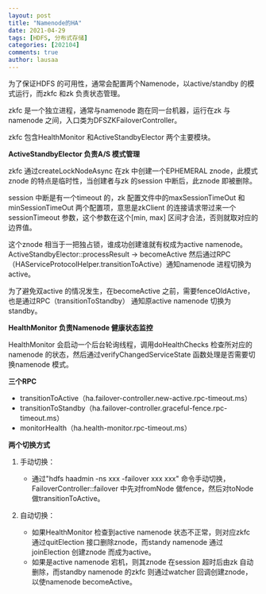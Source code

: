 ```yaml
---
layout: post
title: "Namenode的HA"
date: 2021-04-29
tags: [HDFS, 分布式存储]
categories: [202104]
comments: true
author: lausaa
---
```


为了保证HDFS 的可用性，通常会配置两个Namenode，以active/standby 的模式运行，而zkfc 和zk 负责状态管理。

zkfc 是一个独立进程，通常与namenode 跑在同一台机器，运行在zk 与namenode 之间，入口类为DFSZKFailoverController。

zkfc 包含HealthMonitor 和ActiveStandbyElector 两个主要模块。

**ActiveStandbyElector 负责A/S 模式管理**

zkfc 通过createLockNodeAsync 在zk 中创建一个EPHEMERAL znode，此模式znode 的特点是临时性，当创建者与zk 的session 中断后，此znode 即被删除。

session 中断是有一个timeout 的，zk 配置文件中的maxSessionTimeOut 和minSessionTimeOut 两个配置项，意思是zkClient 的连接请求带过来一个sessionTimeout 参数，这个参数在这个[min, max] 区间才合法，否则就取对应的边界值。

这个znode 相当于一把独占锁，谁成功创建谁就有权成为active namenode。ActiveStandbyElector::processResult -> becomeActive 然后通过RPC（HAServiceProtocolHelper.transitionToActive）通知namenode 进程切换为active。

为了避免双active 的情况发生，在becomeActive 之前，需要fenceOldActive，也是通过RPC（transitionToStandby） 通知原active namenode 切换为standby。

**HealthMonitor 负责Namenode 健康状态监控**

HealthMonitor 会启动一个后台轮询线程，调用doHealthChecks 检查所对应的namenode 的状态，然后通过verifyChangedServiceState 函数处理是否需要切换namenode 模式。

**三个RPC**

- transitionToActive（ha.failover-controller.new-active.rpc-timeout.ms）
- transitionToStandby（ha.failover-controller.graceful-fence.rpc-timeout.ms）
- monitorHealth（ha.health-monitor.rpc-timeout.ms）

**两个切换方式**

1. 手动切换：
    - 通过"hdfs haadmin -ns xxx -failover xxx xxx" 命令手动切换，FailoverController::failover 中先对fromNode 做fence，然后对toNode 做transitionToActive。

2. 自动切换：
    - 如果HealthMonitor 检查到active namenode 状态不正常，则对应zkfc 通过quitElection 接口删除znode，而standy namenode 通过joinElection 创建znode 而成为active。
    - 如果是active namenode 宕机，则其znode 在session 超时后由zk 自动删除，而standby namenode 的zkfc 则通过watcher 回调创建znode，以使namenode becomeActive。
